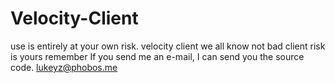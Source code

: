 # Velocity-Client
use is entirely at your own risk.
velocity client we all know not bad client risk is yours remember
If you send me an e-mail, I can send you the source code. lukeyz@phobos.me
